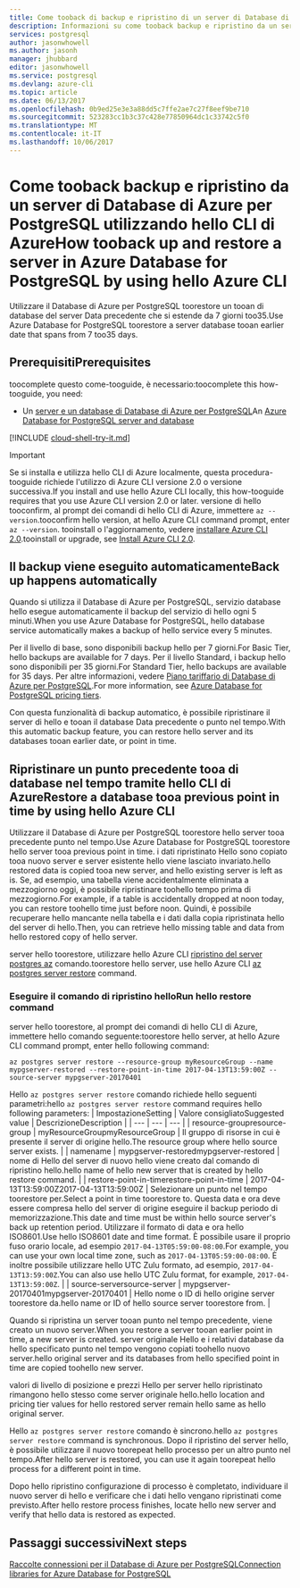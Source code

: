 ```yaml
---
title: Come tooback di backup e ripristino di un server di Database di Azure per PostgreSQL | Documenti Microsoft
description: Informazioni su come tooback backup e ripristino da un server di Database di Azure per PostgreSQL utilizzando hello CLI di Azure.
services: postgresql
author: jasonwhowell
ms.author: jasonh
manager: jhubbard
editor: jasonwhowell
ms.service: postgresql
ms.devlang: azure-cli
ms.topic: article
ms.date: 06/13/2017
ms.openlocfilehash: 0b9ed25e3e3a88dd5c7ffe2ae7c27f8eef9be710
ms.sourcegitcommit: 523283cc1b3c37c428e77850964dc1c33742c5f0
ms.translationtype: MT
ms.contentlocale: it-IT
ms.lasthandoff: 10/06/2017
---
```

# <a name="how-tooback-up-and-restore-a-server-in-azure-database-for-postgresql-by-using-hello-azure-cli"></a><span data-ttu-id="5ff2a-103">Come tooback backup e ripristino da un server di Database di Azure per PostgreSQL utilizzando hello CLI di Azure</span><span class="sxs-lookup"><span data-stu-id="5ff2a-103">How tooback up and restore a server in Azure Database for PostgreSQL by using hello Azure CLI</span></span>

<span data-ttu-id="5ff2a-104">Utilizzare il Database di Azure per PostgreSQL toorestore un tooan di database del server Data precedente che si estende da 7 giorni too35.</span><span class="sxs-lookup"><span data-stu-id="5ff2a-104">Use Azure Database for PostgreSQL toorestore a server database tooan earlier date that spans from 7 too35 days.</span></span>

## <a name="prerequisites"></a><span data-ttu-id="5ff2a-105">Prerequisiti</span><span class="sxs-lookup"><span data-stu-id="5ff2a-105">Prerequisites</span></span>
<span data-ttu-id="5ff2a-106">toocomplete questo come-tooguide, è necessario:</span><span class="sxs-lookup"><span data-stu-id="5ff2a-106">toocomplete this how-tooguide, you need:</span></span>
- <span data-ttu-id="5ff2a-107">Un [server e un database di Database di Azure per PostgreSQL](quickstart-create-server-database-azure-cli.md)</span><span class="sxs-lookup"><span data-stu-id="5ff2a-107">An [Azure Database for PostgreSQL server and database](quickstart-create-server-database-azure-cli.md)</span></span>

[!INCLUDE [cloud-shell-try-it.md](../../includes/cloud-shell-try-it.md)]

 

> [!IMPORTANT]
> <span data-ttu-id="5ff2a-108">Se si installa e utilizza hello CLI di Azure localmente, questa procedura-tooguide richiede l'utilizzo di Azure CLI versione 2.0 o versione successiva.</span><span class="sxs-lookup"><span data-stu-id="5ff2a-108">If you install and use hello Azure CLI locally, this how-tooguide requires that you use Azure CLI version 2.0 or later.</span></span> <span data-ttu-id="5ff2a-109">versione di hello tooconfirm, al prompt dei comandi di hello CLI di Azure, immettere `az --version`.</span><span class="sxs-lookup"><span data-stu-id="5ff2a-109">tooconfirm hello version, at hello Azure CLI command prompt, enter `az --version`.</span></span> <span data-ttu-id="5ff2a-110">tooinstall o l'aggiornamento, vedere [installare Azure CLI 2.0]( /cli/azure/install-azure-cli).</span><span class="sxs-lookup"><span data-stu-id="5ff2a-110">tooinstall or upgrade, see [Install Azure CLI 2.0]( /cli/azure/install-azure-cli).</span></span>

## <a name="back-up-happens-automatically"></a><span data-ttu-id="5ff2a-111">Il backup viene eseguito automaticamente</span><span class="sxs-lookup"><span data-stu-id="5ff2a-111">Back up happens automatically</span></span>
<span data-ttu-id="5ff2a-112">Quando si utilizza il Database di Azure per PostgreSQL, servizio database hello esegue automaticamente il backup del servizio di hello ogni 5 minuti.</span><span class="sxs-lookup"><span data-stu-id="5ff2a-112">When you use Azure Database for PostgreSQL, hello database service automatically makes a backup of hello service every 5 minutes.</span></span> 

<span data-ttu-id="5ff2a-113">Per il livello di base, sono disponibili backup hello per 7 giorni.</span><span class="sxs-lookup"><span data-stu-id="5ff2a-113">For Basic Tier, hello backups are available for 7 days.</span></span> <span data-ttu-id="5ff2a-114">Per il livello Standard, i backup hello sono disponibili per 35 giorni.</span><span class="sxs-lookup"><span data-stu-id="5ff2a-114">For Standard Tier, hello backups are available for 35 days.</span></span> <span data-ttu-id="5ff2a-115">Per altre informazioni, vedere [Piano tariffario di Database di Azure per PostgreSQL](concepts-service-tiers.md).</span><span class="sxs-lookup"><span data-stu-id="5ff2a-115">For more information, see [Azure Database for PostgreSQL pricing tiers](concepts-service-tiers.md).</span></span>

<span data-ttu-id="5ff2a-116">Con questa funzionalità di backup automatico, è possibile ripristinare il server di hello e tooan il database Data precedente o punto nel tempo.</span><span class="sxs-lookup"><span data-stu-id="5ff2a-116">With this automatic backup feature, you can restore hello server and its databases tooan earlier date, or point in time.</span></span>

## <a name="restore-a-database-tooa-previous-point-in-time-by-using-hello-azure-cli"></a><span data-ttu-id="5ff2a-117">Ripristinare un punto precedente tooa di database nel tempo tramite hello CLI di Azure</span><span class="sxs-lookup"><span data-stu-id="5ff2a-117">Restore a database tooa previous point in time by using hello Azure CLI</span></span>
<span data-ttu-id="5ff2a-118">Utilizzare il Database di Azure per PostgreSQL toorestore hello server tooa precedente punto nel tempo.</span><span class="sxs-lookup"><span data-stu-id="5ff2a-118">Use Azure Database for PostgreSQL toorestore hello server tooa previous point in time.</span></span> <span data-ttu-id="5ff2a-119">i dati ripristinato Hello sono copiato tooa nuovo server e server esistente hello viene lasciato invariato.</span><span class="sxs-lookup"><span data-stu-id="5ff2a-119">hello restored data is copied tooa new server, and hello existing server is left as is.</span></span> <span data-ttu-id="5ff2a-120">Se, ad esempio, una tabella viene accidentalmente eliminata a mezzogiorno oggi, è possibile ripristinare toohello tempo prima di mezzogiorno.</span><span class="sxs-lookup"><span data-stu-id="5ff2a-120">For example, if a table is accidentally dropped at noon today, you can restore toohello time just before noon.</span></span> <span data-ttu-id="5ff2a-121">Quindi, è possibile recuperare hello mancante nella tabella e i dati dalla copia ripristinata hello del server di hello.</span><span class="sxs-lookup"><span data-stu-id="5ff2a-121">Then, you can retrieve hello missing table and data from hello restored copy of hello server.</span></span> 

<span data-ttu-id="5ff2a-122">server hello toorestore, utilizzare hello Azure CLI [ripristino del server postgres az](/cli/azure/postgres/server#restore) comando.</span><span class="sxs-lookup"><span data-stu-id="5ff2a-122">toorestore hello server, use hello Azure CLI [az postgres server restore](/cli/azure/postgres/server#restore) command.</span></span>

### <a name="run-hello-restore-command"></a><span data-ttu-id="5ff2a-123">Eseguire il comando di ripristino hello</span><span class="sxs-lookup"><span data-stu-id="5ff2a-123">Run hello restore command</span></span>

<span data-ttu-id="5ff2a-124">server hello toorestore, al prompt dei comandi di hello CLI di Azure, immettere hello comando seguente:</span><span class="sxs-lookup"><span data-stu-id="5ff2a-124">toorestore hello server, at hello Azure CLI command prompt, enter hello following command:</span></span>

```azurecli-interactive
az postgres server restore --resource-group myResourceGroup --name mypgserver-restored --restore-point-in-time 2017-04-13T13:59:00Z --source-server mypgserver-20170401
```

<span data-ttu-id="5ff2a-125">Hello `az postgres server restore` comando richiede hello seguenti parametri:</span><span class="sxs-lookup"><span data-stu-id="5ff2a-125">hello `az postgres server restore` command requires hello following parameters:</span></span>
| <span data-ttu-id="5ff2a-126">Impostazione</span><span class="sxs-lookup"><span data-stu-id="5ff2a-126">Setting</span></span> | <span data-ttu-id="5ff2a-127">Valore consigliato</span><span class="sxs-lookup"><span data-stu-id="5ff2a-127">Suggested value</span></span> | <span data-ttu-id="5ff2a-128">Descrizione</span><span class="sxs-lookup"><span data-stu-id="5ff2a-128">Description</span></span>  |
| --- | --- | --- |
| <span data-ttu-id="5ff2a-129">resource-group</span><span class="sxs-lookup"><span data-stu-id="5ff2a-129">resource-group</span></span> |  <span data-ttu-id="5ff2a-130">myResourceGroup</span><span class="sxs-lookup"><span data-stu-id="5ff2a-130">myResourceGroup</span></span> |  <span data-ttu-id="5ff2a-131">Il gruppo di risorse in cui è presente il server di origine hello.</span><span class="sxs-lookup"><span data-stu-id="5ff2a-131">The resource group where hello source server exists.</span></span>  |
| <span data-ttu-id="5ff2a-132">name</span><span class="sxs-lookup"><span data-stu-id="5ff2a-132">name</span></span> | <span data-ttu-id="5ff2a-133">mypgserver-restored</span><span class="sxs-lookup"><span data-stu-id="5ff2a-133">mypgserver-restored</span></span> | <span data-ttu-id="5ff2a-134">nome di Hello del server di nuovo hello viene creato dal comando di ripristino hello.</span><span class="sxs-lookup"><span data-stu-id="5ff2a-134">hello name of hello new server that is created by hello restore command.</span></span> |
| <span data-ttu-id="5ff2a-135">restore-point-in-time</span><span class="sxs-lookup"><span data-stu-id="5ff2a-135">restore-point-in-time</span></span> | <span data-ttu-id="5ff2a-136">2017-04-13T13:59:00Z</span><span class="sxs-lookup"><span data-stu-id="5ff2a-136">2017-04-13T13:59:00Z</span></span> | <span data-ttu-id="5ff2a-137">Selezionare un punto nel tempo toorestore per.</span><span class="sxs-lookup"><span data-stu-id="5ff2a-137">Select a point in time toorestore to.</span></span> <span data-ttu-id="5ff2a-138">Questa data e ora deve essere compresa hello del server di origine eseguire il backup periodo di memorizzazione.</span><span class="sxs-lookup"><span data-stu-id="5ff2a-138">This date and time must be within hello source server's back up retention period.</span></span> <span data-ttu-id="5ff2a-139">Utilizzare il formato di data e ora hello ISO8601.</span><span class="sxs-lookup"><span data-stu-id="5ff2a-139">Use hello ISO8601 date and time format.</span></span> <span data-ttu-id="5ff2a-140">È possibile usare il proprio fuso orario locale, ad esempio `2017-04-13T05:59:00-08:00`.</span><span class="sxs-lookup"><span data-stu-id="5ff2a-140">For example, you can use your own local time zone, such as `2017-04-13T05:59:00-08:00`.</span></span> <span data-ttu-id="5ff2a-141">È inoltre possibile utilizzare hello UTC Zulu formato, ad esempio, `2017-04-13T13:59:00Z`.</span><span class="sxs-lookup"><span data-stu-id="5ff2a-141">You can also use hello UTC Zulu format, for example, `2017-04-13T13:59:00Z`.</span></span> |
| <span data-ttu-id="5ff2a-142">source-server</span><span class="sxs-lookup"><span data-stu-id="5ff2a-142">source-server</span></span> | <span data-ttu-id="5ff2a-143">mypgserver-20170401</span><span class="sxs-lookup"><span data-stu-id="5ff2a-143">mypgserver-20170401</span></span> | <span data-ttu-id="5ff2a-144">Hello nome o ID di hello origine server toorestore da.</span><span class="sxs-lookup"><span data-stu-id="5ff2a-144">hello name or ID of hello source server toorestore from.</span></span> |

<span data-ttu-id="5ff2a-145">Quando si ripristina un server tooan punto nel tempo precedente, viene creato un nuovo server.</span><span class="sxs-lookup"><span data-stu-id="5ff2a-145">When you restore a server tooan earlier point in time, a new server is created.</span></span> <span data-ttu-id="5ff2a-146">server originale Hello e i relativi database da hello specificato punto nel tempo vengono copiati toohello nuovo server.</span><span class="sxs-lookup"><span data-stu-id="5ff2a-146">hello original server and its databases from hello specified point in time are copied toohello new server.</span></span>

<span data-ttu-id="5ff2a-147">valori di livello di posizione e prezzi Hello per server hello ripristinato rimangono hello stesso come server originale hello.</span><span class="sxs-lookup"><span data-stu-id="5ff2a-147">hello location and pricing tier values for hello restored server remain hello same as hello original server.</span></span> 

<span data-ttu-id="5ff2a-148">Hello `az postgres server restore` comando è sincrono.</span><span class="sxs-lookup"><span data-stu-id="5ff2a-148">hello `az postgres server restore` command is synchronous.</span></span> <span data-ttu-id="5ff2a-149">Dopo il ripristino del server hello, è possibile utilizzare il nuovo toorepeat hello processo per un altro punto nel tempo.</span><span class="sxs-lookup"><span data-stu-id="5ff2a-149">After hello server is restored, you can use it again toorepeat hello process for a different point in time.</span></span> 

<span data-ttu-id="5ff2a-150">Dopo hello ripristino configurazione di processo è completato, individuare il nuovo server di hello e verificare che i dati hello vengano ripristinati come previsto.</span><span class="sxs-lookup"><span data-stu-id="5ff2a-150">After hello restore process finishes, locate hello new server and verify that hello data is restored as expected.</span></span>

## <a name="next-steps"></a><span data-ttu-id="5ff2a-151">Passaggi successivi</span><span class="sxs-lookup"><span data-stu-id="5ff2a-151">Next steps</span></span>
[<span data-ttu-id="5ff2a-152">Raccolte connessioni per il Database di Azure per PostgreSQL</span><span class="sxs-lookup"><span data-stu-id="5ff2a-152">Connection libraries for Azure Database for PostgreSQL</span></span>](concepts-connection-libraries.md)
